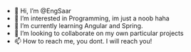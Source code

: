 - 👋 Hi, I’m @EngSaar
- 👀 I’m interested in Programming, im just a noob haha
- 🌱 I’m currently learning Angular and Spring.
- 💞️ I’m looking to collaborate on my own particular projects
- 📫 How to reach me, you dont. I will reach you!

<!---
EngSaar/EngSaar is a ✨ special ✨ repository because its `README.md` (this file) appears on your GitHub profile.
You can click the Preview link to take a look at your changes.
--->
